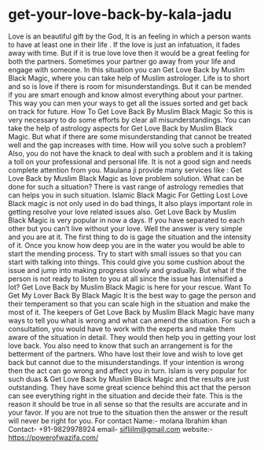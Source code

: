 # get-your-love-back-by-kala-jadu
Love is an beautiful gift by the God, It is an feeling in which a person wants to have at least one in their life . If the love is just an infatuation, it fades away with time. But if it is true love love  then it would be a great feeling for both the partners. Sometimes your partner go away from your life and engage with someone. In this situation you can  Get Love Back by Muslim Black Magic, where you can take help of Muslim astrologer. Life is to short and so is love if there is room for misunderstandings. But it can be mended if you are smart enough and know almost everything about your partner. This way you can men your ways to get all the issues sorted and get back on track for future. How To Get Love Back By Muslim Black Magic So this is very necessary to do some efforts by clear all misunderstandings. You can take the help of astrology aspects for Get Love Back by Muslim Black Magic. But what if there are some misunderstanding that cannot be treated well and the gap increases with time. How will you solve such a problem? Also, you do not have the knack to deal with such a problem and it is taking a toll on your professional and personal life. It is not a good sign and needs complete attention from you. Maulana ji provide many services like : Get Love Back by Muslim Black Magic as love problem solution. What can be done for such a situation? There is vast range of astrology remedies that can helps you in such situation. Islamic Black Magic For Getting Lost Love  Black magic is not only used in do bad things, It also plays important role in getting resolve your love related issues also. Get Love Back by Muslim Black Magic is very popular in now a days. If you have separated to each other but you can’t live without your love. Well the answer is very simple and you are at it. The first thing to do is gage the situation and the intensity of it. Once you know how deep you are in the water you would be able to start the mending process. Try to start with small issues so that you can start with talking into things. This could give you some cushion about the issue and jump into making progress slowly and gradually. But what if the person is not ready to listen to you at all since the issue has intensified a lot? Get Love Back by Muslim Black Magic is here for your rescue. Want To Get My Lover Back By Black Magic It is the best way to gage the person and their temperament so that you can scale high in the situation and make the most of it. The keepers of Get Love Back by Muslim Black Magic have many ways to tell you what is wrong and what can amend the situation. For such a consultation, you would have to work with the experts and make them aware of the situation in detail. They would then help you in getting your lost love back. You also need to know that such an arrangement is for the betterment of the partners. Who have lost their love and wish to love get back but cannot due to the misunderstandings. If your intention is wrong then the act can go wrong and affect you in turn. Islam is very popular for such duas &amp; Get Love Back by Muslim Black Magic and the results are just outstanding. They have some great science behind this act that the person can see everything right in the situation and decide their fate. This is the reason it should be true in all sense so that the results are accurate and in your favor. If you are not true to the situation then the answer or the result will never be right for you.  For contact Name:- molana Ibrahim khan Contact- +91-9829978924 email- sifliilm@gmail.com website:- https://powerofwazifa.com/
